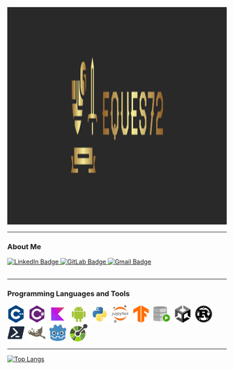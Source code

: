 <div id="header" align="center">
  <img src="https://github.com/Eques72/Eques72/blob/main/Banner.png" width="2200" height="500"/>
</div>

---
### About Me
<div id="badges">
  <a href="https://linkedin.com/in/adrian-zar%C4%99ba-5b1a702b1">
    <img src="https://img.shields.io/badge/LinkedIn-blue?style=for-the-badge&logo=linkedin&logoColor=white" alt="LinkedIn Badge"/>
  <a href="https://gitlab.com/Eques72">
    <img src="https://img.shields.io/badge/GitLab-FC6D26?logo=gitlab&logoColor=fff" alt="GitLab Badge"/>
  <a href="mailto:adrian.zareba842@gmail.com">
    <img src="https://img.shields.io/badge/Gmail-D14836?logo=gmail&logoColor=white" alt="Gmail Badge"/>
  </a>
</div>
<div id='views'>
	<img src="https://komarev.com/ghpvc/?username=Eques72&style=flat-square&color=blue" alt=""/>
</div>

---
### Programming Languages and Tools

<div>
  <img src="https://github.com/devicons/devicon/blob/master/icons/cplusplus/cplusplus-plain.svg" title="C++" alt="C++" width="40" height="40"/>&nbsp;
  <img src="https://github.com/devicons/devicon/blob/master/icons/csharp/csharp-plain.svg" title="C#" alt="C#" width="40" height="40"/>&nbsp;
  <img src="https://github.com/devicons/devicon/blob/master/icons/kotlin/kotlin-original.svg" title="Kotlin" alt="Kotlin" width="40" height="40"/>&nbsp;
  <img src="https://github.com/devicons/devicon/blob/master/icons/android/android-plain.svg" title="Android" alt="Android" width="40" height="40"/>&nbsp;
  <img src="https://github.com/devicons/devicon/blob/master/icons/python/python-original.svg" title="Python" alt="Python" width="40" height="40"/>&nbsp;
  <img src="https://github.com/devicons/devicon/blob/master/icons/jupyter/jupyter-original-wordmark.svg" title="Jupyter" alt="Jupyter" width="40" height="40"/>&nbsp;
  <img src="https://github.com/devicons/devicon/blob/master/icons/tensorflow/tensorflow-original.svg" title="TF" alt="TF" width="40" height="40"/>&nbsp;
  <img src="https://github.com/devicons/devicon/blob/master/icons/sqldeveloper/sqldeveloper-original.svg" title="SQL" alt="SQL" width="40" height="40"/>&nbsp;
  <img src="https://github.com/devicons/devicon/blob/master/icons/unity/unity-original.svg"  title="Unity" alt="Unity" width="40" height="40"/>&nbsp;
  <img src="https://github.com/devicons/devicon/blob/master/icons/rust/rust-original.svg" title="Rust" alt="Rust" width="40" height="40"/>&nbsp;
  <img src="https://github.com/devicons/devicon/blob/master/icons/powershell/powershell-plain.svg" title="PS" alt="PS" width="40" height="40"/>&nbsp;
  <img src="https://github.com/devicons/devicon/blob/master/icons/gimp/gimp-plain.svg" title="Gimp" alt="Gimp" width="40" height="40"/>&nbsp;
  <img src="https://github.com/devicons/devicon/blob/master/icons/godot/godot-original.svg" title="GD" alt="GD" width="40" height="40"/>&nbsp;
  <img src="https://github.com/devicons/devicon/blob/master/icons/openapi/openapi-original.svg" title="Api" alt="Api" width="40" height="40"/>&nbsp;
</div>

---
[![Top Langs](https://github-readme-stats.vercel.app/api/top-langs/?username=Eques72&layout=compact&theme=vision-friendly-dark)](https://github.com/anuraghazra/github-readme-stats)
